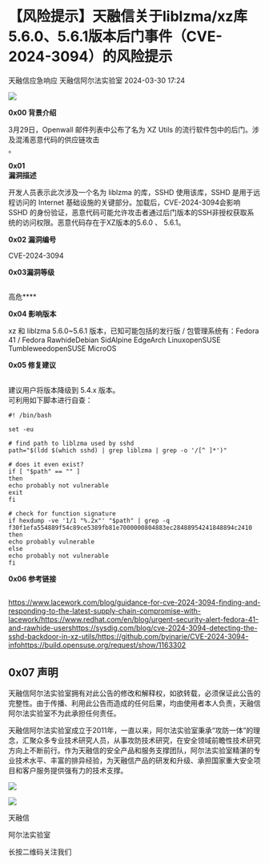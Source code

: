 #  【风险提示】天融信关于liblzma/xz库5.6.0、5.6.1版本后门事件（CVE-2024-3094）的风险提示   
天融信应急响应  天融信阿尔法实验室   2024-03-30 17:24  
  
![](https://mmbiz.qpic.cn/sz_mmbiz_png/H6W1QCHf9dFkMpic554JH9wMN9sGGnqtnsj5IpTcY6ibqiaLVoLPd5iaAhgW8MSjxP6kgEtgjNYcF0gp9Y3O3zxMAw/640?wx_fmt=png&from=appmsg "")  
  
**0x00 背景介绍**  
  
3月29日，Openwall 邮件列表中公布了名为 XZ Utils 的流行软件包中的后门。涉及混淆恶意代码的供应链攻击  
。  
  
  
  
  
**0x01**  
**漏洞描述**  
  
  
开发人员表示此次涉及一个名为 
liblzma 的库，SSHD 使用该库，SSHD 是用于远程访问的 Internet 
基础设施的关键部分。加载后，CVE-2024-3094会影响 SSHD 
的身份验证，恶意代码可能允许攻击者通过后门版本的SSH非授权获取系统的访问权限。恶意代码存在于XZ版本的5.6.0 、 5.6.1。  
  
**0x02 漏洞编号**  
  
CVE-2024-3094  
  
  
  
  
  
  
**0x03漏洞等级**  
##   
  
高危****  
  
**0x04 影响版本**  
  
xz 和 liblzma 5.6.0~5.6.1 版本，已知可能包括的发行版 / 包管理系统有：Fedora 41 / Fedora RawhideDebian SidAlpine EdgeArch LinuxopenSUSE TumbleweedopenSUSE MicroOS  
  
  
  
**0x05 修复建议**  
##   
  
建议用户将版本降级到 5.4.x 版本。  
可利用如下脚本进行自查：  
```
#! /bin/bash

set -eu

# find path to liblzma used by sshd
path="$(ldd $(which sshd) | grep liblzma | grep -o '/[^ ]*')"

# does it even exist?
if [ "$path" == "" ]
then
echo probably not vulnerable
exit
fi

# check for function signature
if hexdump -ve '1/1 "%.2x"' "$path" | grep -q f30f1efa554889f54c89ce5389fb81e7000000804883ec28488954241848894c2410
then
echo probably vulnerable
else
echo probably not vulnerable
fi

```  
  
**0x06 参考链接**  
##   
  
  
https://www.lacework.com/blog/guidance-for-cve-2024-3094-finding-and-responding-to-the-latest-supply-chain-compromise-with-lacework/https://www.redhat.com/en/blog/urgent-security-alert-fedora-41-and-rawhide-usershttps://sysdig.com/blog/cve-2024-3094-detecting-the-sshd-backdoor-in-xz-utils/https://github.com/byinarie/CVE-2024-3094-infohttps://build.opensuse.org/request/show/1163302  
  
  
## 0x07 声明  
  
  
天融信阿尔法实验室拥有对此公告的修改和解释权，如欲转载，必须保证此公告的完整性。由于传播、利用此公告而造成的任何后果，均由使用者本人负责，天融信阿尔法实验室不为此承担任何责任。  
  
  
天融信阿尔法实验室成立于2011年，一直以来，阿尔法实验室秉承“攻防一体”的理念，汇聚众多专业技术研究人员，从事攻防技术研究，在安全领域前瞻性技术研究方向上不断前行。作为天融信的安全产品和服务支撑团队，阿尔法实验室精湛的专业技术水平、丰富的排异经验，为天融信产品的研发和升级、承担国家重大安全项目和客户服务提供强有力的技术支撑。  
  
![](https://mmbiz.qpic.cn/mmbiz_png/H6W1QCHf9dGfIEDOlNXXDTqOpRkEkicJakNxM37lzr8eRJRibEfxkwBibg9KpVh6nibXHoG4xC6KyGFtTd4TOe6GyA/640?wx_fmt=png "")  
  
![](https://mmbiz.qpic.cn/mmbiz_jpg/H6W1QCHf9dGfIEDOlNXXDTqOpRkEkicJawf8nKyKatopPJiaayibAUCvfTVFKfxVDInq2TiaUib6xhmhpLK4Zqscgyg/640?wx_fmt=jpeg "")  
  
天融信  
  
阿尔法实验室  
  
长按二维码关注我们  
  
  
